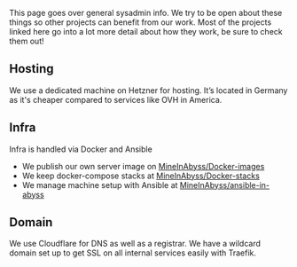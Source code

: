 This page goes over general sysadmin info. We try to be open about these things so other projects can benefit from our work. Most of the projects linked here go into a lot more detail about how they work, be sure to check them out!

## Hosting

We use a dedicated machine on Hetzner for hosting. It’s located in Germany as it's cheaper compared to services like OVH in America.

## Infra

Infra is handled via Docker and Ansible

- We publish our own server image on [MineInAbyss/Docker-images](https://github.com/MineInAbyss/Docker-images) 
- We keep docker-compose stacks at [MineInAbyss/Docker-stacks](https://github.com/MineInAbyss/Docker-stacks)
- We manage machine setup with Ansible at [MineInAbyss/ansible-in-abyss](https://github.com/MineInAbyss/ansible-in-abyss)

## Domain

We use Cloudflare for DNS as well as a registrar. We have a wildcard domain set up to get SSL on all internal services easily with Traefik.
